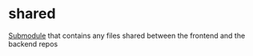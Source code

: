 # shared

[Submodule](https://git-scm.com/book/en/v2/Git-Tools-Submodules) that contains any files shared between the frontend and the backend repos
